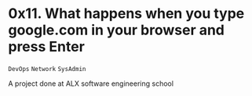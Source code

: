 # 0x11. What happens when you type google.com in your browser and press Enter
```DevOps```
```Network```
```SysAdmin```

A project done at ALX software engineering school

